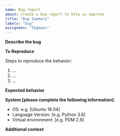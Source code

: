 ```yaml
---
name: Bug report
about: Create a bug report to help us improve
title: "Bug Summary"
labels: "bug"
assignees: "fpgmaas"
---
```


**Describe the bug**

<!-- A clear and concise description of what the bug is. -->

**To Reproduce**

Steps to reproduce the behavior:

1. ...
2. ...
3. ...

**Expected behavior**

<!-- A clear and concise description of what you expected to happen. -->

**System [please complete the following information]:**

-   OS: e.g. [Ubuntu 18.04]
-   Language Version: [e.g. Python 3.8]
-   Virtual environment: [e.g. PDM 2.9]

**Additional context**

<!-- Add any other context about the problem here. -->

